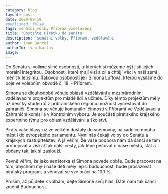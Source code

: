 ```yaml
---
category: blog
layout: post
date: 2020-09-19
#published: false
tags: senátní_volby Příbram vzdělávání
title: 'Dostaňte Pirátku do senátu'
description: 'senátní volby, Příbram, vzdělávání' 
author: Ivan Bartoš
authorId: ivan.bartos
image: 
---
```


Do Senátu si volíme silné osobnosti, u kterých si můžeme být jisti jejich morální integritou. Osobnosti, které mají vizí a cíl a chtějí věci v naší zemi měnit k lepšímu. Takovou osobností je i Simona Luftová, kterou vysíláme do boje ve volebním obvodě č, 18. - Příbram. 

Simona se dlouhodobě věnuje oblasti vzdělávání a mezinárodním vzdělávacím projektům pro mladé lidi a učitele. Díky těmto projektům měly už desítky studentů z příbramského regionu možnost vycestovat do zahraničí. Simona se věnuje komunální činnosti v Příbrami ve Vzdělávací a Zahraniční komisi a v Kontrolním výboru. Je součástí pirátského krajského expertního týmu pro oblast vzdělávání a školství. 

Piráty vaše hlasy už ve velkém dostaly do sněmovny, na radnice mnoha měst i do evropského parlamentu. Nyní nás čekají volby do Senátu a krajských zastupitelstev. 
A já věřím, že vaše podpora nám dá šanci se tam probojovat a získat tak další cesty, jak lépe pečovat o naše města, stát a občany tak, jak si zaslouží.

Pevně věřím, že jako senátorka si Simona povede dobře. Bude pracovat na tom, abychom my i naše děti měly lepší budoucnost, bude prosazovat pirátský program, a věnovat se své práci na 100 %.  
 
Prosím, až půjdete k volbám, dejte Simoně svůj hlas. Dáte nám tak šanci změnit Budoucnost.
